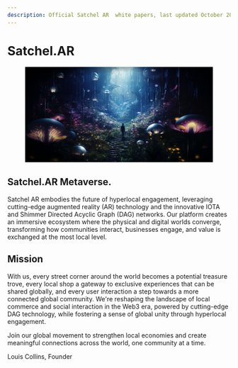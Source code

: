 ```yaml
---
description: Official Satchel AR  white papers, last updated October 2024
---
```


# Satchel.AR

<figure><img src=".gitbook/assets/imagineWithSatchel.jpg" alt="A new world with Satchel."><figcaption></figcaption></figure>

## Satchel.AR Metaverse.

Satchel AR embodies the future of hyperlocal engagement, leveraging cutting-edge augmented reality (AR) technology and the innovative IOTA and Shimmer Directed Acyclic Graph (DAG) networks. Our platform creates an immersive ecosystem where the physical and digital worlds converge, transforming how communities interact, businesses engage, and value is exchanged at the most local level.



## Mission

With us, every street corner around the world becomes a potential treasure trove, every local shop a gateway to exclusive experiences that can be shared globally, and every user interaction a step towards a more connected global community. We're reshaping the landscape of local commerce and social interaction in the Web3 era, powered by cutting-edge DAG technology, while fostering a sense of global unity through hyperlocal engagement.

Join our global movement to strengthen local economies and create meaningful connections across the world, one community at a time.



Louis Collins, Founder
